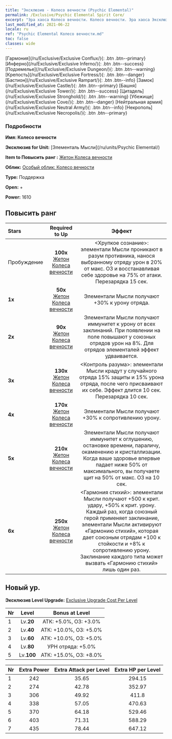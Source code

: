 ```yaml
---
title: "Эксклюзив - Колесо вечности (Psychic Elemental)"
permalink: /Exclusive/Psychic Elemental Spirit Core/
excerpt: "Эра хаоса Колесо вечности. Колесо вечности. Эра хаоса Эксклюзив Колесо вечности. Элементаль Мысли Эксклюзив."
last_modified_at: 2021-06-22
locale: ru
ref: "Psychic Elemental Колесо вечности.md"
toc: false
classes: wide
---
```

 [Гармония](/ru/Exclusive/Exclusive Conflux/){: .btn .btn--primary} [Инферно](/ru/Exclusive/Exclusive Inferno/){: .btn .btn--success} [Подземелье](/ru/Exclusive/Exclusive Dungeon/){: .btn .btn--warning} [Крепость](/ru/Exclusive/Exclusive Fortress/){: .btn .btn--danger} [Бастион](/ru/Exclusive/Exclusive Rampart/){: .btn .btn--info} [Замок](/ru/Exclusive/Exclusive Castle/){: .btn .btn--primary} [Башня](/ru/Exclusive/Exclusive Tower/){: .btn .btn--success} [Цитадель](/ru/Exclusive/Exclusive Stronghold/){: .btn .btn--warning} [Убежище](/ru/Exclusive/Exclusive Cove/){: .btn .btn--danger} [Нейтральная армия](/ru/Exclusive/Exclusive Neutral Army/){: .btn .btn--info} [Некрополь](/ru/Exclusive/Exclusive Necropolis/){: .btn .btn--primary} 

### Подробности
 **Имя: Колесо вечности** 

 **Эксклюзив for Unit:** [Элементаль Мысли](/ru/units/Psychic Elemental/) 

 **Item to Повысить ранг :** [Жетон Колеса вечности](/ItemsRU/con_1000/)

 **Облик:** [Особый облик: Колесо вечности](/ItemsRU/con_668/)

 **Type:** Поддержка

 **Open:** +

 **Power:** 1610

## Повысить ранг 

  |     Stars    |  Required to Up | Эффект |
  |:-------------|:---------------:|:---------------:|
  |  Пробуждение  | **100x** [Жетон Колеса вечности](/ItemsRU/con_1000/) | <Хрупкое сознание>: элементали Мысли проникают в разум противника, нанося выбранному отряду урон в 20% от макс. ОЗ и восстанавливая себе здоровье на 75% от атаки. Перезарядка 15 сек. |
  | **1x** <i class="fas fa-star"/> | **50x** [Жетон Колеса вечности](/ItemsRU/con_1000/) | Элементали Мысли получают +30% к урону отряда. |
  | **2x** <i class="fas fa-star"/> | **90x** [Жетон Колеса вечности](/ItemsRU/con_1000/) | Элементали Мысли получают иммунитет к урону от всех заклинаний. При появлении на поле повышают у союзных отрядов урон на 8%. Для отрядов элементалей эффект удваивается. |
  | **3x** <i class="fas fa-star"/> | **130x** [Жетон Колеса вечности](/ItemsRU/con_1000/) | <Контроль разума>: элементали Мысли крадут у случайного отряда 15% защиты и 15% урона отряда, после чего присваивают их себе. Эффект длится 10 сек. Перезарядка 10 сек. |
  | **4x** <i class="fas fa-star"/> | **170x** [Жетон Колеса вечности](/ItemsRU/con_1000/) | Элементали Мысли получают +30% к сопротивлению урону. |
  | **5x** <i class="fas fa-star"/> | **210x** [Жетон Колеса вечности](/ItemsRU/con_1000/) | Элементали Мысли получают иммунитет к оглушению, остановке времени, параличу, окаменению и кристаллизации. Когда ваше здоровье впервые падает ниже 50% от максимального, вы получаете щит на 50% от макс. ОЗ на 10 сек. |
  | **6x** <i class="fas fa-star"/> | **250x** [Жетон Колеса вечности](/ItemsRU/con_1000/) | <Гармония стихий>: элементали Мысли получают +500 к крит. удару, +50% к крит. урону. Каждый раз, когда союзный герой применяет заклинание, элементали Мысли активируют «Гармонию стихий», которая дает союзным отрядам +100 к стойкости и +8% к сопротивлению урону. Заклинание каждого типа может вызвать «Гармонию стихий» лишь один раз. |


## Новый ур.
 **Эксклюзив Level Upgrade:** [Exclusive Upgrade Cost Per Level](/Exclusive/ExclusiveUpgradeCostPerLevel/)

  |  Nr  |   Level  | Bonus at Level |
  |:-----|:--------:|:--------------:|
  | 1 | Lv.**20** | АТК: +5.0%, ОЗ: +3.0% |
  | 2 | Lv.**40** | АТК: +10.0%, ОЗ: +5.0% |
  | 3 | Lv.**60** | АТК: +10.0%, ОЗ: +5.0% |
  | 4 | Lv.**80** | УРН отряда: +5.0% |
  | 5 | Lv.**100** | АТК: +15.0%, ОЗ: +8.0% |


  |  Nr  |  Extra Power | Extra Attack per Level | Extra HP per Level |
  |:-----|:--------:|:--------:|:--------:|
  | 1 | 242 | 35.65 | 294.15 |
  | 2 | 274 | 42.78 | 352.97 |
  | 3 | 306 | 49.92 | 411.8 |
  | 4 | 338 | 57.05 | 470.63 |
  | 5 | 370 | 64.18 | 529.46 |
  | 6 | 403 | 71.31 | 588.29 |
  | 7 | 435 | 78.44 | 647.12 |


